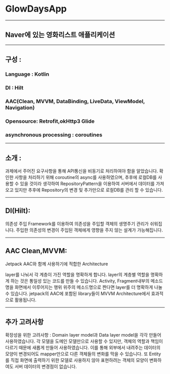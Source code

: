 # GlowDaysApp

***

## Naver에 있는 영화리스트 애플리케이션
***

## 구성 :
### Language : Kotlin
### DI : Hilt
### AAC(Clean, MVVM, DataBinding, LiveData, ViewModel, Navigation)
### Opensource: Retrofit,okHttp3 Glide
### asynchronous processing : coroutines

***
## 소개 :
과제에서 주어진 요구사항을 통해 API통신을 비동기로 처리하여야 함을 알았습니다.
확인한 사항을 처리하기 위해 coroutine의 async를 사용하였으며,
추후에 로컬DB를 사용할 수 있을 것이라 생각하여 RepositoryPattern을 이용하여 서버에서 데이터를 가져오고 있지만 추후에 Repository의 변경 및 추가만으로 로컬DB를 관리 할 수 있습니다.


***
## DI(Hilt):
의존성 주입 Framework를 이용하여 의존성을 주입할 객체의 생명주기 관리가 쉬워집니다.
주입한 의존성의 변경이 주입된 객체에게 영향을 주지 않는 설계가 가능해집니다.

***
## AAC Clean,MVVM:
Jetpack AAC와 함께 사용하기에 적합한 Architecture

layer를 나눠서 각 계층이 가진 역할을 명확하게 합니다.
layer의 계층별 역할을 명확하게 하는 것은 통일성 있는 코드를 만들 수 있습니다.
Activity, Fragment내부의 메소드명을 화면에서 이루어지는 행위 위주의 메소드명으로 짠다면 layer를 더 명확하게 나눌 수 있습니다.
jetpack의 AAC에 포함된 library들이 MVVM Architecture에서 효과적으로 활용됩니다.


***
## 추가 고려사항

확장성을 위한 고려사항
: Domain layer model과 Data layer model을 각각 만들어 사용하였습니다.
각 모델을 도메인 모델만으로 사용할 수 있지만, 객체의 역할과 책임이 다르기 때문에 새롭게 만들어 사용하였습니다.
이를 통해 외부에서 내려주는 데이터의 모양이 변경되어도 mapper만으로 다른 객체들의 변화를 막을 수 있습니다.
또 Entity를 직접 화면에 출력하기 위한 모델로 사용하지 않아 표현하려는 객체의 모양이 변화하여도 서버 데이터의 변경점이 없습니다.

